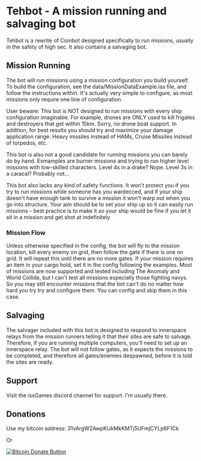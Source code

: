 # Tehbot - A mission running and salvaging bot

Tehbot is a rewrite of Combot designed specifically to run missions, usually in the safety of high sec. It also contains a salvaging bot.

## Mission Running

The bot will run missions using a mission configuration you build yourself. To build the configuration, see the data/MissionDataExample.iss file, and follow the instructions within. It's actually very simple to configure, as most missions only require one line of configuration.

User beware: This bot is NOT designed to run missions with every ship configuration imaginable. For example, drones are ONLY used to kill frigates and destroyers that get within 15km. Sorry, no drone boat support. In addition, for best results you should try and maximize your damage application range. Heavy missiles instead of HAMs, Cruise Missiles instead of torpedos, etc.

This bot is also not a good candidate for running missions you can barely do by hand. Exmamples are burner missions and trying to run higher level missions with low-skilled characters. Level 4s in a drake? Nope. Level 3s in a caracal? Probably not...

This bot also lacks any kind of safety functions. It won't protect you if you try to run missions while someone has you wardecced, and if your ship doesn't have enough tank to survive a mission it won't warp out when you go into structure. Your aim should be to set your ship up so it can easily run missions - best practice is to make it so your ship would be fine if you let it sit in a mission and get shot at indefinitely

### Mission Flow

Unless otherwise specified in the config, the bot will fly to the mission location, kill every enemy on grid, then follow the gate if there is one on grid. It will repeat this until there are no more gates. If your mission requires an item in your cargo hold, set it in the config following the examples. Most of missions are now supported and tested including The Anomaly and World Collide, but I can't test all missions especially those fighting navys. So you may still encounter missions that the bot can't do no matter how hard you try try and configure them. You can config and skip them in this case.

## Salvaging

The salvager included with this bot is designed to respond to innerspace relays from the mission runners telling it that their sites are safe to salvage. Therefore, if you are running multiple computers, you'll need to set up an innerspace relay. The bot will not follow gates, as it expects the missions to be completed, and therefore all gates/enemies despawned, before it is told the sites are ready.

## Support

Visit the isxGames discord channel for support. I'm usually there.

## Donations

Use my bitcoin address: 31vArgW2AwpKUkMkKMTj5UFmjCYLp6F1Ck

Or

[![Bitcoin Donate Button](https://i.stack.imgur.com/MnQ6V.png)](https://isxgames.github.io/Tehbot/bitcoin-redirect.html)